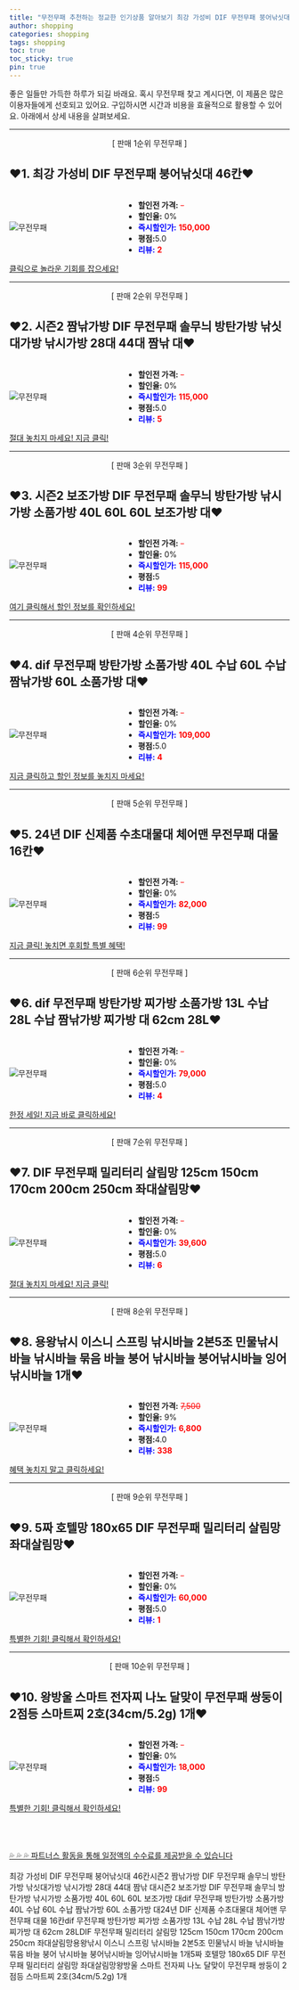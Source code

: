 ```yaml
---
title: "무전무패 추천하는 정교한 인기상품 알아보기 최강 가성비 DIF 무전무패 붕어낚싯대"
author: shopping
categories: shopping
tags: shopping
toc: true
toc_sticky: true
pin: true
---
```

좋은 일들만 가득한 하루가 되길 바래요. 혹시 무전무패 찾고 계시다면, 이 제품은 많은 이용자들에게 선호되고 있어요. 구입하시면 시간과 비용을 효율적으로 활용할 수 있어요. 아래에서 상세 내용을 살펴보세요.

---
<p class="toplist" style="margin: 0 auto; display: block; width: fit-content;">[ 판매 1순위 무전무패 ]</p>

<h2><strong>❤️1. 최강 가성비 DIF 무전무패 붕어낚싯대 46칸❤️</strong></h2>

<div style="display: flex; align-items: center;">
    <div style="flex: 0.4;">
        <img src="https://thumbnail7.coupangcdn.com/thumbnails/remote/230x230ex/image/vendor_inventory/ebea/4e23eb5afed772880773335395282bb974c52c4e75c47a63ed6d3c336841.jpg" alt="무전무패" style="max-width: 100%;">
    </div>
    <div style="flex: 0.6; margin-left: 10px;">
        <ul>
            <li><strong>할인전 가격:</strong> <del style="color: red;">-</del></li>
            <li><strong>할인율:</strong> 0%</li>
            <li><span style='color:blue'><strong>즉시할인가:</strong></span> <span style='color:red'><strong>150,000</strong></span></li>
            <li><strong>평점:</strong>5.0</li>
            <li><span style='color:blue'><strong>리뷰:</strong></span> <span style='color:red'><strong>2</strong></span></li>
        </ul>
    </div>
</div>
<div class="center">
    <a href="https://selin100587001.github.io?lptag=AF9450613&subid=githubio&pageKey=7854191635&traceid=V0-153&itemId=21416097857&vendorItemId=88472368957" class="myButton">
        클릭으로 놀라운 기회를 잡으세요!
    </a>
</div>


---
<p class="toplist" style="margin: 0 auto; display: block; width: fit-content;">[ 판매 2순위 무전무패 ]</p>

<h2><strong>❤️2. 시즌2 짬낚가방 DIF 무전무패 솔무늬 방탄가방 낚싯대가방 낚시가방 28대 44대 짬낚 대❤️</strong></h2>

<div style="display: flex; align-items: center;">
    <div style="flex: 0.4;">
        <img src="https://thumbnail6.coupangcdn.com/thumbnails/remote/230x230ex/image/vendor_inventory/efb6/27a097589c513be5aeb4befe99ece83785ff1ec036659d2975ae89bb1f06.jpg" alt="무전무패" style="max-width: 100%;">
    </div>
    <div style="flex: 0.6; margin-left: 10px;">
        <ul>
            <li><strong>할인전 가격:</strong> <del style="color: red;">-</del></li>
            <li><strong>할인율:</strong> 0%</li>
            <li><span style='color:blue'><strong>즉시할인가:</strong></span> <span style='color:red'><strong>115,000</strong></span></li>
            <li><strong>평점:</strong>5.0</li>
            <li><span style='color:blue'><strong>리뷰:</strong></span> <span style='color:red'><strong>5</strong></span></li>
        </ul>
    </div>
</div>
<div class="center">
    <a href="https://selin100587001.github.io?lptag=AF9450613&subid=githubio&pageKey=8069917512&traceid=V0-153&itemId=22711470303&vendorItemId=89746976662" class="myButton">
        절대 놓치지 마세요! 지금 클릭!
    </a>
</div>


---
<p class="toplist" style="margin: 0 auto; display: block; width: fit-content;">[ 판매 3순위 무전무패 ]</p>

<h2><strong>❤️3. 시즌2 보조가방 DIF 무전무패 솔무늬 방탄가방 낚시가방 소품가방 40L 60L 60L 보조가방 대❤️</strong></h2>

<div style="display: flex; align-items: center;">
    <div style="flex: 0.4;">
        <img src="https://thumbnail10.coupangcdn.com/thumbnails/remote/230x230ex/image/vendor_inventory/dd28/189e9ef33f6bf16d810ab81bb57d29a0591d76ebfa6b24fab8de3f07456c.jpg" alt="무전무패" style="max-width: 100%;">
    </div>
    <div style="flex: 0.6; margin-left: 10px;">
        <ul>
            <li><strong>할인전 가격:</strong> <del style="color: red;">-</del></li>
            <li><strong>할인율:</strong> 0%</li>
            <li><span style='color:blue'><strong>즉시할인가:</strong></span> <span style='color:red'><strong>115,000</strong></span></li>
            <li><strong>평점:</strong>5</li>
            <li><span style='color:blue'><strong>리뷰:</strong></span> <span style='color:red'><strong>99</strong></span></li>
        </ul>
    </div>
</div>
<div class="center">
    <a href="https://selin100587001.github.io?lptag=AF9450613&subid=githubio&pageKey=8069959493&traceid=V0-153&itemId=22711836355&vendorItemId=89747341425" class="myButton">
        여기 클릭해서 할인 정보를 확인하세요!
    </a>
</div>


---
<p class="toplist" style="margin: 0 auto; display: block; width: fit-content;">[ 판매 4순위 무전무패 ]</p>

<h2><strong>❤️4. dif 무전무패 방탄가방 소품가방 40L 수납 60L 수납 짬낚가방 60L 소품가방 대❤️</strong></h2>

<div style="display: flex; align-items: center;">
    <div style="flex: 0.4;">
        <img src="https://thumbnail10.coupangcdn.com/thumbnails/remote/230x230ex/image/vendor_inventory/a9b6/4847c9c61e1c454234ca78d6e02aeccafde0d4a2dbfb0d4c92b33248f7b9.jpg" alt="무전무패" style="max-width: 100%;">
    </div>
    <div style="flex: 0.6; margin-left: 10px;">
        <ul>
            <li><strong>할인전 가격:</strong> <del style="color: red;">-</del></li>
            <li><strong>할인율:</strong> 0%</li>
            <li><span style='color:blue'><strong>즉시할인가:</strong></span> <span style='color:red'><strong>109,000</strong></span></li>
            <li><strong>평점:</strong>5.0</li>
            <li><span style='color:blue'><strong>리뷰:</strong></span> <span style='color:red'><strong>4</strong></span></li>
        </ul>
    </div>
</div>
<div class="center">
    <a href="https://selin100587001.github.io?lptag=AF9450613&subid=githubio&pageKey=7338421215&traceid=V0-153&itemId=18855449309&vendorItemId=85984620118" class="myButton">
        지금 클릭하고 할인 정보를 놓치지 마세요!
    </a>
</div>


---
<p class="toplist" style="margin: 0 auto; display: block; width: fit-content;">[ 판매 5순위 무전무패 ]</p>

<h2><strong>❤️5. 24년 DIF 신제품 수초대물대 체어맨 무전무패 대물 16칸❤️</strong></h2>

<div style="display: flex; align-items: center;">
    <div style="flex: 0.4;">
        <img src="https://thumbnail6.coupangcdn.com/thumbnails/remote/230x230ex/image/vendor_inventory/6dd2/88d2ff36114b808b3af9997673ae5f81bb5741c317700a8244307fcfcd81.jpg" alt="무전무패" style="max-width: 100%;">
    </div>
    <div style="flex: 0.6; margin-left: 10px;">
        <ul>
            <li><strong>할인전 가격:</strong> <del style="color: red;">-</del></li>
            <li><strong>할인율:</strong> 0%</li>
            <li><span style='color:blue'><strong>즉시할인가:</strong></span> <span style='color:red'><strong>82,000</strong></span></li>
            <li><strong>평점:</strong>5</li>
            <li><span style='color:blue'><strong>리뷰:</strong></span> <span style='color:red'><strong>99</strong></span></li>
        </ul>
    </div>
</div>
<div class="center">
    <a href="https://selin100587001.github.io?lptag=AF9450613&subid=githubio&pageKey=8205620126&traceid=V0-153&itemId=23534946274&vendorItemId=90561201322" class="myButton">
        지금 클릭! 놓치면 후회할 특별 혜택!
    </a>
</div>


---
<p class="toplist" style="margin: 0 auto; display: block; width: fit-content;">[ 판매 6순위 무전무패 ]</p>

<h2><strong>❤️6. dif 무전무패 방탄가방 찌가방 소품가방 13L 수납 28L 수납 짬낚가방 찌가방 대 62cm 28L❤️</strong></h2>

<div style="display: flex; align-items: center;">
    <div style="flex: 0.4;">
        <img src="https://thumbnail8.coupangcdn.com/thumbnails/remote/230x230ex/image/vendor_inventory/3dca/260f3cc0e9034138476f45702df8a23d5b12a5a2c921852f1333211b3760.jpg" alt="무전무패" style="max-width: 100%;">
    </div>
    <div style="flex: 0.6; margin-left: 10px;">
        <ul>
            <li><strong>할인전 가격:</strong> <del style="color: red;">-</del></li>
            <li><strong>할인율:</strong> 0%</li>
            <li><span style='color:blue'><strong>즉시할인가:</strong></span> <span style='color:red'><strong>79,000</strong></span></li>
            <li><strong>평점:</strong>5.0</li>
            <li><span style='color:blue'><strong>리뷰:</strong></span> <span style='color:red'><strong>4</strong></span></li>
        </ul>
    </div>
</div>
<div class="center">
    <a href="https://selin100587001.github.io?lptag=AF9450613&subid=githubio&pageKey=7338439727&traceid=V0-153&itemId=18855549912&vendorItemId=85984718003" class="myButton">
        한정 세일! 지금 바로 클릭하세요!
    </a>
</div>


---
<p class="toplist" style="margin: 0 auto; display: block; width: fit-content;">[ 판매 7순위 무전무패 ]</p>

<h2><strong>❤️7. DIF 무전무패 밀리터리 살림망 125cm 150cm 170cm 200cm 250cm 좌대살림망❤️</strong></h2>

<div style="display: flex; align-items: center;">
    <div style="flex: 0.4;">
        <img src="https://thumbnail6.coupangcdn.com/thumbnails/remote/230x230ex/image/vendor_inventory/8082/1730d932506b5aedff3e9e149dfe4083228cc9477a88ec75af5c93a2d685.jpg" alt="무전무패" style="max-width: 100%;">
    </div>
    <div style="flex: 0.6; margin-left: 10px;">
        <ul>
            <li><strong>할인전 가격:</strong> <del style="color: red;">-</del></li>
            <li><strong>할인율:</strong> 0%</li>
            <li><span style='color:blue'><strong>즉시할인가:</strong></span> <span style='color:red'><strong>39,600</strong></span></li>
            <li><strong>평점:</strong>5.0</li>
            <li><span style='color:blue'><strong>리뷰:</strong></span> <span style='color:red'><strong>6</strong></span></li>
        </ul>
    </div>
</div>
<div class="center">
    <a href="https://selin100587001.github.io?lptag=AF9450613&subid=githubio&pageKey=7436385734&traceid=V0-153&itemId=19326687661&vendorItemId=86440724698" class="myButton">
        절대 놓치지 마세요! 지금 클릭!
    </a>
</div>


---
<p class="toplist" style="margin: 0 auto; display: block; width: fit-content;">[ 판매 8순위 무전무패 ]</p>

<h2><strong>❤️8. 용왕낚시 이스니 스프링 낚시바늘 2본5조 민물낚시 바늘 낚시바늘 묶음 바늘 붕어 낚시바늘 붕어낚시바늘 잉어낚시바늘 1개❤️</strong></h2>

<div style="display: flex; align-items: center;">
    <div style="flex: 0.4;">
        <img src="https://thumbnail6.coupangcdn.com/thumbnails/remote/230x230ex/image/vendor_inventory/337c/e8d217e9ce180aa92beaf6567dcd18053aa2cd0087a80570a14874770acd.JPG" alt="무전무패" style="max-width: 100%;">
    </div>
    <div style="flex: 0.6; margin-left: 10px;">
        <ul>
            <li><strong>할인전 가격:</strong> <del style="color: red;">7,500</del></li>
            <li><strong>할인율:</strong> 9%</li>
            <li><span style='color:blue'><strong>즉시할인가:</strong></span> <span style='color:red'><strong>6,800</strong></span></li>
            <li><strong>평점:</strong>4.0</li>
            <li><span style='color:blue'><strong>리뷰:</strong></span> <span style='color:red'><strong>338</strong></span></li>
        </ul>
    </div>
</div>
<div class="center">
    <a href="https://selin100587001.github.io?lptag=AF9450613&subid=githubio&pageKey=7681896878&traceid=V0-153&itemId=19326793172&vendorItemId=71483843483" class="myButton">
        혜택 놓치지 말고 클릭하세요!
    </a>
</div>


---
<p class="toplist" style="margin: 0 auto; display: block; width: fit-content;">[ 판매 9순위 무전무패 ]</p>

<h2><strong>❤️9. 5짜 호텔망 180x65 DIF 무전무패 밀리터리 살림망 좌대살림망❤️</strong></h2>

<div style="display: flex; align-items: center;">
    <div style="flex: 0.4;">
        <img src="https://thumbnail6.coupangcdn.com/thumbnails/remote/230x230ex/image/vendor_inventory/7052/750b2d319ea0256d2784de6ed0c175d255b3f90af14772a74088c9f8e08d.jpg" alt="무전무패" style="max-width: 100%;">
    </div>
    <div style="flex: 0.6; margin-left: 10px;">
        <ul>
            <li><strong>할인전 가격:</strong> <del style="color: red;">-</del></li>
            <li><strong>할인율:</strong> 0%</li>
            <li><span style='color:blue'><strong>즉시할인가:</strong></span> <span style='color:red'><strong>60,000</strong></span></li>
            <li><strong>평점:</strong>5.0</li>
            <li><span style='color:blue'><strong>리뷰:</strong></span> <span style='color:red'><strong>1</strong></span></li>
        </ul>
    </div>
</div>
<div class="center">
    <a href="https://selin100587001.github.io?lptag=AF9450613&subid=githubio&pageKey=7542978156&traceid=V0-153&itemId=19833512103&vendorItemId=86935210462" class="myButton">
        특별한 기회! 클릭해서 확인하세요!
    </a>
</div>


---
<p class="toplist" style="margin: 0 auto; display: block; width: fit-content;">[ 판매 10순위 무전무패 ]</p>

<h2><strong>❤️10. 왕방울 스마트 전자찌 나노 달맞이 무전무패 쌍둥이 2점등 스마트찌 2호(34cm/5.2g) 1개❤️</strong></h2>

<div style="display: flex; align-items: center;">
    <div style="flex: 0.4;">
        <img src="https://thumbnail8.coupangcdn.com/thumbnails/remote/230x230ex/image/vendor_inventory/c900/a0d07e30d2930fbea653090e03e8bab4acffd29386576dd09e0c2c1b4c7a.JPG" alt="무전무패" style="max-width: 100%;">
    </div>
    <div style="flex: 0.6; margin-left: 10px;">
        <ul>
            <li><strong>할인전 가격:</strong> <del style="color: red;">-</del></li>
            <li><strong>할인율:</strong> 0%</li>
            <li><span style='color:blue'><strong>즉시할인가:</strong></span> <span style='color:red'><strong>18,000</strong></span></li>
            <li><strong>평점:</strong>5</li>
            <li><span style='color:blue'><strong>리뷰:</strong></span> <span style='color:red'><strong>99</strong></span></li>
        </ul>
    </div>
</div>
<div class="center">
    <a href="https://selin100587001.github.io?lptag=AF9450613&subid=githubio&pageKey=8170292915&traceid=V0-153&itemId=23331383915&vendorItemId=90363050171" class="myButton">
        특별한 기회! 클릭해서 확인하세요!
    </a>
</div>

<br><br><br>[💦 💦 💦 파트너스 활동을 통해 일정액의 수수료를 제공받을 수 있습니다](https://link.coupang.com/a/bcpT2c)<br><br>최강 가성비 DIF 무전무패 붕어낚싯대 46칸시즌2 짬낚가방 DIF 무전무패 솔무늬 방탄가방 낚싯대가방 낚시가방 28대 44대 짬낚 대시즌2 보조가방 DIF 무전무패 솔무늬 방탄가방 낚시가방 소품가방 40L 60L 60L 보조가방 대dif 무전무패 방탄가방 소품가방 40L 수납 60L 수납 짬낚가방 60L 소품가방 대24년 DIF 신제품 수초대물대 체어맨 무전무패 대물 16칸dif 무전무패 방탄가방 찌가방 소품가방 13L 수납 28L 수납 짬낚가방 찌가방 대 62cm 28LDIF 무전무패 밀리터리 살림망 125cm 150cm 170cm 200cm 250cm 좌대살림망용왕낚시 이스니 스프링 낚시바늘 2본5조 민물낚시 바늘 낚시바늘 묶음 바늘 붕어 낚시바늘 붕어낚시바늘 잉어낚시바늘 1개5짜 호텔망 180x65 DIF 무전무패 밀리터리 살림망 좌대살림망왕방울 스마트 전자찌 나노 달맞이 무전무패 쌍둥이 2점등 스마트찌 2호(34cm/5.2g) 1개